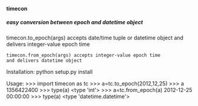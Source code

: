 <h4>timecon</h4>
<h5>easy conversion between epoch and datetime object</h5>

<p>
	timecon.to_epoch(args) accepts date/time tuple or datetime object
	and delivers integer-value epoch time
	
	timecon.from_epoch(args) accepts integer-value epoch time 
	and delivers datetime object
</p>

Installation:
	python setup.py install

Usage:
	>>> import timecon as tc
	>>> a=tc.to_epoch(2012,12,25)
	>>> a
	1356422400
	>>> type(a)
	<type 'int'>
	>>> a=tc.from_epoch(a)
	2012-12-25 00:00:00
	>>> type(a)
	<type 'datetime.datetime'>
